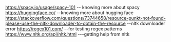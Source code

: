 https://spacy.io/usage/spacy-101 -- knowing more about spacy
https://huggingface.co/ --knowing more about hugging face
https://stackoverflow.com/questions/73744658/resource-punkt-not-found-please-use-the-nltk-downloader-to-obtain-the-resource --nltk downloader error
https://regex101.com/ --for testing regex patterns
https://www.nltk.org/api/nltk.html ---getting help from nltk